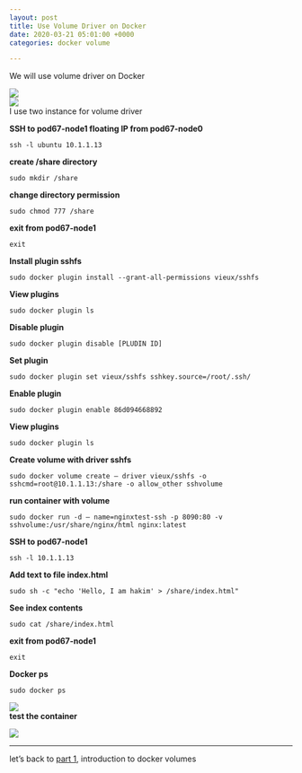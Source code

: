 ```yaml
---
layout: post
title: Use Volume Driver on Docker
date: 2020-03-21 05:01:00 +0000
categories: docker volume

---
```

We will use volume driver on Docker

![](https://res.cloudinary.com/dhcy32o8d/image/upload/v1585143544/myblog/1_MmU4OPG3DKW3W8NgW2bDCA_zavxgn.png)  
![](https://res.cloudinary.com/dhcy32o8d/image/upload/v1585143568/myblog/1_EJpPsq0eR5tw1zZ-c2lk9w_owqdpl.png)  
I use two instance for volume driver

**SSH to pod67-node1 floating IP from pod67-node0**

    ssh -l ubuntu 10.1.1.13

**create /share directory**

    sudo mkdir /share

**change directory permission**

    sudo chmod 777 /share

**exit from pod67-node1**

    exit

**Install plugin sshfs**

    sudo docker plugin install --grant-all-permissions vieux/sshfs

**View plugins**

    sudo docker plugin ls

**Disable plugin**

    sudo docker plugin disable [PLUDIN ID]

**Set plugin**

    sudo docker plugin set vieux/sshfs sshkey.source=/root/.ssh/

**Enable plugin**

    sudo docker plugin enable 86d094668892

**View plugins**

    sudo docker plugin ls

**Create volume with driver sshfs**

    sudo docker volume create — driver vieux/sshfs -o sshcmd=root@10.1.1.13:/share -o allow_other sshvolume

**run container with volume**

    sudo docker run -d — name=nginxtest-ssh -p 8090:80 -v sshvolume:/usr/share/nginx/html nginx:latest

**SSH to pod67-node1**

    ssh -l 10.1.1.13

**Add text to file index.html**

    sudo sh -c "echo 'Hello, I am hakim' > /share/index.html"

**See index contents**

    sudo cat /share/index.html

**exit from pod67-node1**

    exit

**Docker ps**

    sudo docker ps

![](https://res.cloudinary.com/dhcy32o8d/image/upload/v1585143629/myblog/1_yegckxnuddmiR08xIiAV2g_uoyn7v.png)  
**test the container**

![](https://res.cloudinary.com/dhcy32o8d/image/upload/v1585143685/myblog/1_kxxAG8_NXMRiENm-IyL7jw_vewups.png)

***

let’s back to [part 1](https://ahakimx.github.io/docker/volume/2019/07/21/introduction-to-the-docker-volumes.html), introduction to docker volumes
